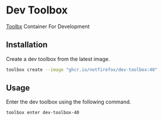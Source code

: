 # Dev Toolbox
[Toolbx](https://containertoolbx.org/) Container For Development 

## Installation
Create a dev toolbox from the latest image.
```sh
toolbox create --image "ghcr.io/notfirefox/dev-toolbox:40"
```

## Usage
Enter the dev toolbox using the following command.
```sh
toolbox enter dev-toolbox-40
```
